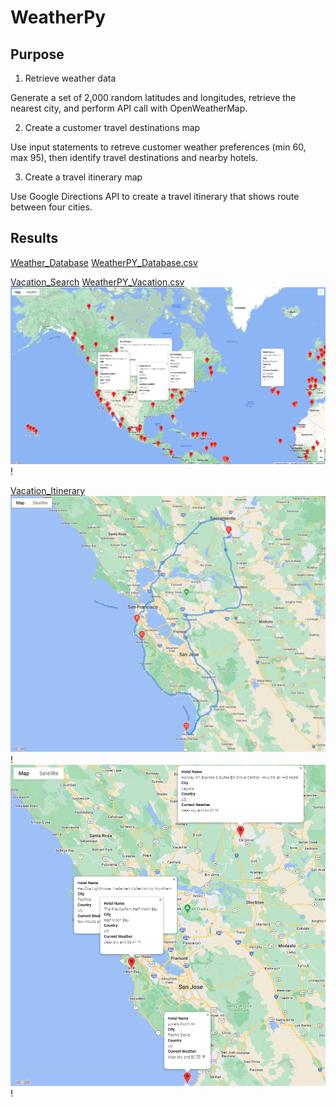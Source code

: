 # WeatherPy

## Purpose
1. Retrieve weather data

Generate a set of 2,000 random latitudes and longitudes, retrieve the nearest city, and perform API call with OpenWeatherMap.

2. Create a customer travel destinations map

Use input statements to retreve customer weather preferences (min 60, max 95), then identify travel destinations and nearby hotels.

3. Create a travel itinerary map

Use Google Directions API to create a travel itinerary that shows route between four cities.

## Results
[Weather_Database](https://github.com/nkinsler/WeatherPy/blob/main/Weather_Database/Weather_Database.ipynb)
[WeatherPY_Database.csv](https://github.com/nkinsler/WeatherPy/blob/main/Weather_Database/WeatherPY_Database.csv)

[Vacation_Search](https://github.com/nkinsler/WeatherPy/blob/main/Vacation_Search/Vacation_Search.ipynb)
[WeatherPY_Vacation.csv](https://github.com/nkinsler/WeatherPy/blob/main/Vacation_Search/WeatherPy_vacation.csv)
![WeatherPY_vacation_map.png](https://github.com/nkinsler/WeatherPy/blob/main/Vacation_Search/WeatherPy_vacation_map.png)!

[Vacation_Itinerary](https://github.com/nkinsler/WeatherPy/blob/main/Vacation_Itinerary/Vacation_Itinerary.ipynb)
![WeatherPY_travel_map.png](https://github.com/nkinsler/WeatherPy/blob/main/Vacation_Itinerary/WeatherPy_travel_map.png)!
![WeatherPY_travel_map_markers.png](https://github.com/nkinsler/WeatherPy/blob/main/Vacation_Itinerary/WeatherPy_travel_map_markers.png)!
